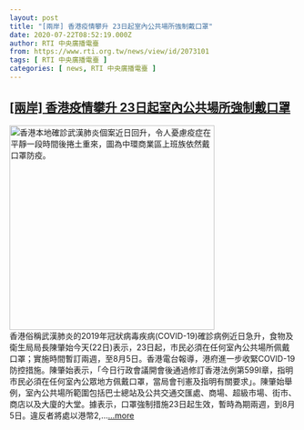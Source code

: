 ```yaml
---
layout: post
title: "[兩岸] 香港疫情攀升 23日起室內公共場所強制戴口罩"
date: 2020-07-22T08:52:19.000Z
author: RTI 中央廣播電臺
from: https://www.rti.org.tw/news/view/id/2073101
tags: [ RTI 中央廣播電臺 ]
categories: [ news, RTI 中央廣播電臺 ]
---
```

<!--1595407939000-->
[[兩岸] 香港疫情攀升 23日起室內公共場所強制戴口罩](https://www.rti.org.tw/news/view/id/2073101)
------

<div>
<img src="https://static.rti.org.tw/assets/thumbnails/2020/03/23/20200323000080M.jpg" width="360" alt="香港本地確診武漢肺炎個案近日回升，令人憂慮疫症在平靜一段時間後捲土重來，圖為中環商業區上班族依然戴口罩防疫。" title="香港本地確診武漢肺炎個案近日回升，令人憂慮疫症在平靜一段時間後捲土重來，圖為中環商業區上班族依然戴口罩防疫。"><br>香港俗稱武漢肺炎的2019年冠狀病毒疾病(COVID-19)確診病例近日急升，食物及衛生局局長陳肇始今天(22日)表示，23日起，市民必須在任何室內公共場所佩戴口罩；實施時間暫訂兩週，至8月5日。香港電台報導，港府進一步收緊COVID-19防控措施。陳肇始表示，「今日行政會議開會後通過修訂香港法例第599I章，指明市民必須在任何室內公眾地方佩戴口罩，當局會刊憲及指明有關要求」。陳肇始舉例，室內公共場所範圍包括巴士總站及公共交通交匯處、商場、超級市場、街市、商店以及大廈的大堂。據表示，口罩強制措施23日起生效，暫時為期兩週，到8月5日。違反者將處以港幣2,...<a target="_blank" href="https://www.rti.org.tw/news/view/id/2073101">...more</a>
</div>
